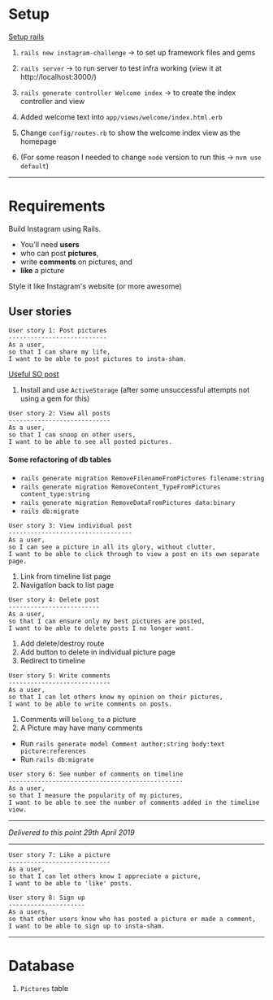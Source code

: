 # Setup

[Setup rails](https://guides.rubyonrails.org/getting_started.html)

1. `rails new instagram-challenge` -> to set up framework files and gems

2. `rails server` -> to run server to test infra working (view it at http://localhost:3000/)

3. `rails generate controller Welcome index` -> to create the index controller and view

4. Added welcome text into `app/views/welcome/index.html.erb`

5. Change `config/routes.rb` to show the welcome index view as the homepage

6. (For some reason I needed to change `node` version to run this -> `nvm use default`)

------

# Requirements

Build Instagram using Rails.

- You'll need **users**
- who can post **pictures**,
- write **comments** on pictures, and
- **like** a picture

Style it like Instagram's website (or more awesome)


## User stories

```
User story 1: Post pictures
---------------------------
As a user,
so that I can share my life,
I want to be able to post pictures to insta-sham.
```

[Useful SO post](https://stackoverflow.com/questions/14174044/uploading-a-file-in-rails)

1. Install and use `ActiveStorage` (after some unsuccessful attempts not using a gem for this)

```
User story 2: View all posts
----------------------------
As a user,
so that I can snoop on other users,
I want to be able to see all posted pictures.
```

#### Some refactoring of db tables

- `rails generate migration RemoveFilenameFromPictures filename:string`
- `rails generate migration RemoveContent_TypeFromPictures content_type:string`
- `rails generate migration RemoveDataFromPictures data:binary`
- `rails db:migrate`


```
User story 3: View individual post
----------------------------------
As a user,
so I can see a picture in all its glory, without clutter,
I want to be able to click through to view a post on its own separate page.
```

1. Link from timeline list page
2. Navigation back to list page


```
User story 4: Delete post
-------------------------
As a user,
so that I can ensure only my best pictures are posted,
I want to be able to delete posts I no longer want.
```

1. Add delete/destroy route
2. Add button to delete in individual picture page
3. Redirect to timeline


```
User story 5: Write comments
----------------------------
As a user,
so that I can let others know my opinion on their pictures,
I want to be able to write comments on posts.
```

1. Comments will `belong_to` a picture
2. A Picture may have many comments

- Run `rails generate model Comment author:string body:text picture:references`
- Run `rails db:migrate`


```
User story 6: See number of comments on timeline
------------------------------------------------
As a user,
so that I measure the popularity of my pictures,
I want to be able to see the number of comments added in the timeline view.
```

------

_Delivered to this point 29th April 2019_

------

```
User story 7: Like a picture
----------------------------
As a user,
so that I can let others know I appreciate a picture,
I want to be able to 'like' posts.
```

```
User story 8: Sign up
---------------------
As a users,
so that other users know who has posted a picture or made a comment,
I want to be able to sign up to insta-sham.
```

------

# Database

1. `Pictures` table

